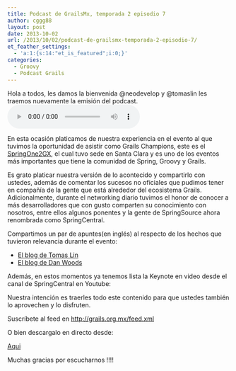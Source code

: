 ```yaml
---
title: Podcast de GrailsMx, temporada 2 episodio 7
author: cggg88
layout: post
date: 2013-10-02
url: /2013/10/02/podcast-de-grailsmx-temporada-2-episodio-7/
et_feather_settings:
  - 'a:1:{s:14:"et_is_featured";i:0;}'
categories:
  - Groovy
  - Podcast Grails
---
```

Hola a todos, les damos la bienvenida @neodevelop y @tomaslin les traemos nuevamente la emisión del podcast.  
<audio width="300" height="32" controls="controls"><source src="http://media.grails.org.mx.s3.amazonaws.com/podcast/temporada02/02x07.mp3" type="audio/mpeg" /></audio>

En esta ocasión platicamos de nuestra experiencia en el evento al que tuvimos la oportunidad de asistir como Grails Champions, este es el [SpringOne2GX][1], el cual tuvo sede en Santa Clara y es uno de los eventos más importantes que tiene la comunidad de Spring, Groovy y Grails.

Es grato platicar nuestra versión de lo acontecido y compartirlo con ustedes, además de comentar los sucesos no oficiales que pudimos tener en compañía de la gente que está alrededor del ecosistema Grails. Adicionalmente, durante el networking diario tuvimos el honor de conocer a más desarrolladores que con gusto comparten su conocimiento con nosotros, entre ellos algunos ponentes y la gente de SpringSource ahora renombrada como SpringCentral.<!--more-->

Compartimos un par de apuntes(en inglés) al respecto de los hechos que tuvieron relevancia durante el evento:

  * [El blog de Tomas Lin][2]
  * [El blog de Dan Woods][3]

Además, en estos momentos ya tenemos lista la Keynote en video desde el canal de SpringCentral en Youtube:



Nuestra intención es traerles todo este contenido para que ustedes también lo aprovechen y lo disfruten.

Suscríbete al feed en <http://grails.org.mx/feed.xml>

O bien descargalo en directo desde:

[Aqui][4]

Muchas gracias por escucharnos !!!!

 [1]: http://www.springone2gx.com/conference/santa_clara/2013/09/home
 [2]: http://fbflex.wordpress.com/2013/09/13/springone-2gx-2013-summary/
 [3]: http://danveloper.github.io/
 [4]: http://media.grails.org.mx.s3.amazonaws.com/podcast/temporada02/02x07.mp3